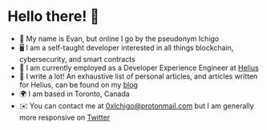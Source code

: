 # Hello there! 👋
* 👋 My name is Evan, but online I go by the pseudonym Ichigo
* 🖥️ I am a self-taught developer interested in all things blockchain, cybersecurity, and smart contracts
* 🦧 I am currently employed as a Developer Experience Engineer at [Helius](https://www.helius.dev/)
* 📝 I write a lot! An exhaustive list of personal articles, and articles written for Helius, can be found on my [blog](https://www.0xichigo.xyz/blog)
* 🌍 I am based in Toronto, Canada
* ✉️ You can contact me at [0xIchigo@protonmail.com](mailto:0xIchigo@protonmail.com) but I am generally more responsive on [Twitter](https://twitter.com/0xIchigo)

